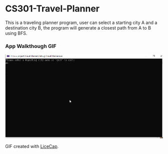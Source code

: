 # CS301-Travel-Planner

This is a traveling planner program, user can select a starting city A and a destination city B, the program will generate a closest path from A to B using BFS. 

### App Walkthough GIF

<img src='walkthrough.gif' title='Video Walkthrough' width='' alt='Video Walkthrough' />

GIF created with [LiceCap](http://www.cockos.com/licecap/).
